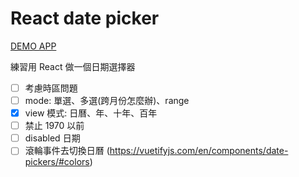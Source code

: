 # React date picker

[DEMO APP](https://rock070-react-datepicker.netlify.app/)

練習用 React 做一個日期選擇器

- [ ] 考慮時區問題
- [ ] mode: 單選、多選(跨月份怎麼辦)、range
- [x] view 模式: 日曆、年、十年、百年
- [ ] 禁止 1970 以前
- [ ] disabled 日期
- [ ] 滾輪事件去切換日曆 (https://vuetifyjs.com/en/components/date-pickers/#colors)
